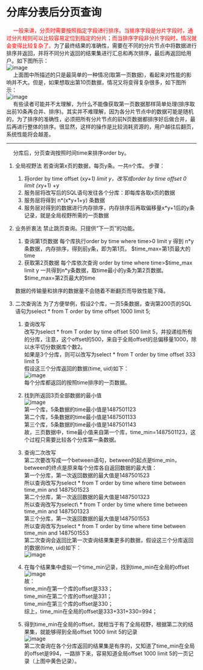


# 分库分表后分页查询
<!-- 
https://mp.weixin.qq.com/s/F47s0NTqxEeDN-kTfrelSA
https://mp.weixin.qq.com/s/m45F4-kk7oQ5312O5NEu3w
https://mp.weixin.qq.com/s/h99sXP4mvVFsJw6Oh3aU5A?

-->



<!-- 
水平分库分表后的分页查询
https://blog.csdn.net/Winmusic/article/details/101645621
-->  
&emsp; <font color = "red">一般来讲，分页时需要按照指定字段进行排序。当排序字段是分片字段时，通过分片规则可以比较容易定位到指定的分片；而当排序字段非分片字段时，情况就会变得比较复杂了。</font>为了最终结果的准确性，需要在不同的分片节点中将数据进行排序并返回，并将不同分片返回的结果集进行汇总和再次排序，最后再返回给用户。如下图所示：  
![image](https://gitee.com/wt1814/pic-host/raw/master/images/SQL/sql-17.png)  
&emsp; 上面图中所描述的只是最简单的一种情况(取第一页数据)，看起来对性能的影响并不大。但是，如果想取出第10页数据，情况又将变得复杂很多，如下图所示：  
![image](https://gitee.com/wt1814/pic-host/raw/master/images/SQL/sql-18.png)  
&emsp; 有些读者可能并不太理解，为什么不能像获取第一页数据那样简单处理(排序取出前10条再合并、排序)。其实并不难理解，因为各分片节点中的数据可能是随机的，为了排序的准确性，必须把所有分片节点的前N页数据都排序好后做合并，最后再进行整体的排序。很显然，这样的操作是比较消耗资源的，用户越往后翻页，系统性能将会越差。 

----

<!-- 

*** https://mp.weixin.qq.com/s/079pjykt2J32xXP4s0kurg

https://blog.csdn.net/Winmusic/article/details/101645621
-->

&emsp; 分库后，分页查询按照时间time来排序order by。 
1. 全局视野法 
    若查询第x页的数据，每页y条。一共n个库。
    步骤：

    1. 将order by time offset (x*y+1) limit y，改写成order by time offset 0 limit (x*y+1) +y
    2. 服务层将改写后的SQL语句发往各个分库：即每库各取x页的数据
    3. 服务层将得到 n*(x*y+1+y) 条数据
    4. 服务层对得到的数据进行内存排序，内存排序后再取偏移量x*y+1后的y条记录，就是全局视野所需的一页数据

2. 业务折衷法
    禁止跳页查询。只提供“下一页”的功能。  
    1. 查询第1页数据
        每个库执行order by time where time>0 limit y
        得到 n*y条数据，内存排序，得到前y条，即为第1页。
        $time_max=第1页最大的time
    2. 获取第2页数据
        每个库依次查询
        order by time where time>$time_max limit y
        一共得到n*y条数据，取time最小的y条为第2页数据。
        $time_max=第2页最大的time
    
    数据的传输量和排序的数据量不会随着不断翻页而导致性能下降。
3. 二次查询法
    为了方便举例，假设2个库，一页5条数据，查询第200页的SQL语句为select * from T order by time offset 1000 limit 5;  

    1. 查询改写  
    改写为select * from T order by time offset 500 limit 5，并投递给所有的分库，注意，这个offset的500，来自于全局offset的总偏移量1000，除以水平切分数据库个数2。  
    如果是3个分库，则可以改写为select * from T order by time offset 333 limit 5  
    假设这三个分库返回的数据(time, uid)如下：  
    ![image](https://gitee.com/wt1814/pic-host/raw/master/images/SQL/sql-178.png)  
    每个分库都返回的按照time排序的一页数据。  

    2. 找到所返回3页全部数据的最小值  
    ![image](https://gitee.com/wt1814/pic-host/raw/master/images/SQL/sql-179.png)  
    第一个库，5条数据的time最小值是1487501123  
    第二个库，5条数据的time最小值是1487501133  
    第三个库，5条数据的time最小值是1487501143  
    故，三页数据中，time最小值来自第一个库，time_min=1487501123，这个过程只需要比较各个分库第一条数据。  

    3. 查询二次改写  
    第二次要改写成一个between语句，between的起点是time_min，between的终点是原来每个分库各自返回数据的最大值：  
    第一个分库，第一次返回数据的最大值是1487501523  
    所以查询改写为select * from T order by time where time between time_min and 1487501523  
    第二个分库，第一次返回数据的最大值是1487501323  
    所以查询改写为select\ * from T order by time where time between time_min and 1487501323  
    第三个分库，第一次返回数据的最大值是1487501553  
    所以查询改写为select * from T order by time where time between time_min and 1487501553  
    第二次查询会返回比第一次查询结果集更多的数据，假设这三个分库返回的数据(time, uid)如下：  
    ![image](https://gitee.com/wt1814/pic-host/raw/master/images/SQL/sql-180.png)  

    4. 在每个结果集中虚拟一个time_min记录，找到time_min在全局的offset  
    ![image](https://gitee.com/wt1814/pic-host/raw/master/images/SQL/sql-181.png)  
    故：  
    time_min在第一个库的offset是333；  
    time_min在第二个库的offset是331；  
    time_min在第三个库的offset是330；  
    综上，time_min在全局的offset是333+331+330=994；  

    5. 得到time_min在全局的offset，就相当于有了全局视野，根据第二次的结果集，就能够得到全局offset 1000 limit 5的记录  
    ![image](https://gitee.com/wt1814/pic-host/raw/master/images/SQL/sql-182.png)  
    第二次查询在各个分库返回的结果集是有序的，又知道了time_min在全局的offset是994，一路排下来，容易知道全局offset 1000 limit 5的一页记录（上图中黄色记录）。  
